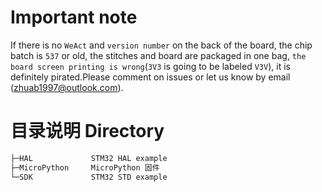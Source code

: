 # Important note

If there is no `WeAct` and `version number` on the back of the board, the chip batch is `537` or old, the stitches and board are packaged in one bag, `the board screen printing is wrong`(`3V3` is going to be labeled `V3V`), it is definitely pirated.Please comment on issues or let us know by email (zhuab1997@outlook.com).

# 目录说明 Directory

``` c
├─HAL             STM32 HAL example
├─MicroPython     MicroPython 固件
└─SDK             STM32 STD example
```
